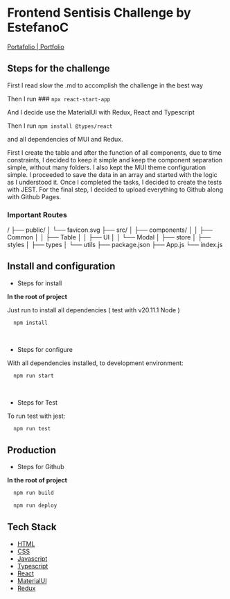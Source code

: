 # Frontend Sentisis Challenge by EstefanoC

[Portafolio | Portfolio](https://estefanoc.github.io/EstefanoC "Portfolio Link")

## Steps for the challenge

First I read slow the .md to accomplish the challenge in the best way

Then I run ### `npx react-start-app`

And I decide use the MaterialUI with Redux, React and Typescript

Then I run `npm install @types/react`

and all dependencies of MUI and Redux.

First I create the table and after the function of all components, due to time constraints, I decided to keep it simple and keep the component separation simple, without many folders. I also kept the MUI theme configuration simple. I proceeded to save the data in an array and started with the logic as I understood it. Once I completed the tasks, I decided to create the tests with JEST. For the final step, I decided to upload everything to Github along with Github Pages.

### Important Routes

/
├── public/
│ └── favicon.svg
├── src/
│ ├── components/
│ │ ├── Common
│ │ ├── Table
│ │ ├── UI
│ │ └── Modal
│ ├── store
│ ├── styles
│ ├── types
│ └── utils
├── package.json
├── App.js
└── index.js

## Install and configuration

- Steps for install

**In the root of project**

Just run to install all dependencies ( test with v20.11.1 Node )

```bash
  npm install
```

&nbsp;

- Steps for configure

With all dependencies installed, to development environment:

```bash
  npm run start
```

&nbsp;

- Steps for Test

To run test with jest:

```bash
  npm run test
```

## Production

- Steps for Github

**In the root of project**

```bash
  npm run build

  npm run deploy
```

## Tech Stack

- [HTML](https://developer.mozilla.org/es/docs/Web/HTML)
- [CSS](https://developer.mozilla.org/es/docs/Web/CSS)
- [Javascript](https://developer.mozilla.org/es/docs/Web/JavaScript)
- [Typescript](https://www.typescriptlang.org/docs/)
- [React](https://react.dev/)
- [MaterialUI](https://mui.com/material-ui/)
- [Redux](https://redux.js.org/)
